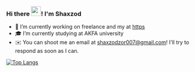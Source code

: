 ### Hi there <img src="https://github.com/blackcater/blackcater/raw/main/images/Hi.gif" width="26" height="26"/>! I'm Shaxzod

- 🔭 I’m currently working on freelance and my at [https](https://sombra.uz/)
- 🎓 I’m currently studying at AKFA university
- ✉️ You can shoot me an email at shaxzodzor007@gmail.com! I'll try to respond as soon as I can.

[![Top Langs](https://github-readme-stats.vercel.app/api/top-langs/?username=shaxzod5625&exclude_repo=github-readme-stats,anuraghazra.github.io)](https://github.com/anuraghazra/github-readme-stats)
